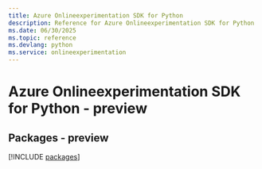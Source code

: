 ```yaml
---
title: Azure Onlineexperimentation SDK for Python
description: Reference for Azure Onlineexperimentation SDK for Python
ms.date: 06/30/2025
ms.topic: reference
ms.devlang: python
ms.service: onlineexperimentation
---
```

# Azure Onlineexperimentation SDK for Python - preview
## Packages - preview
[!INCLUDE [packages](onlineexperimentation-index.md)]